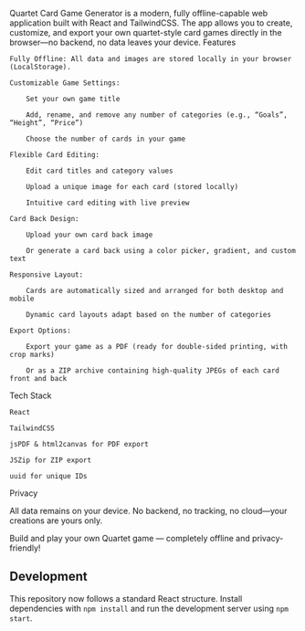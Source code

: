 Quartet Card Game Generator is a modern, fully offline-capable web application built with React and TailwindCSS. The app allows you to create, customize, and export your own quartet-style card games directly in the browser—no backend, no data leaves your device.
Features

    Fully Offline: All data and images are stored locally in your browser (LocalStorage).

    Customizable Game Settings:

        Set your own game title

        Add, rename, and remove any number of categories (e.g., “Goals”, “Height”, “Price”)

        Choose the number of cards in your game

    Flexible Card Editing:

        Edit card titles and category values

        Upload a unique image for each card (stored locally)

        Intuitive card editing with live preview

    Card Back Design:

        Upload your own card back image

        Or generate a card back using a color picker, gradient, and custom text

    Responsive Layout:

        Cards are automatically sized and arranged for both desktop and mobile

        Dynamic card layouts adapt based on the number of categories

    Export Options:

        Export your game as a PDF (ready for double-sided printing, with crop marks)

        Or as a ZIP archive containing high-quality JPEGs of each card front and back

Tech Stack

    React

    TailwindCSS

    jsPDF & html2canvas for PDF export

    JSZip for ZIP export

    uuid for unique IDs

Privacy

All data remains on your device. No backend, no tracking, no cloud—your creations are yours only.

Build and play your own Quartet game — completely offline and privacy-friendly!

## Development

This repository now follows a standard React structure. Install dependencies with `npm install` and run the development server using `npm start`.
